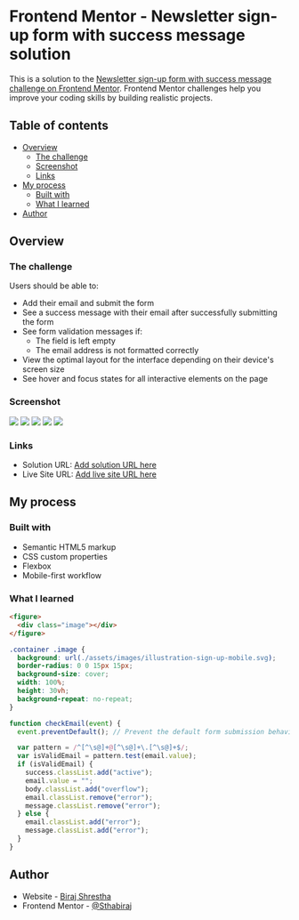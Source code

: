 # Frontend Mentor - Newsletter sign-up form with success message solution

This is a solution to the [Newsletter sign-up form with success message challenge on Frontend Mentor](https://www.frontendmentor.io/challenges/newsletter-signup-form-with-success-message-3FC1AZbNrv). Frontend Mentor challenges help you improve your coding skills by building realistic projects.

## Table of contents

- [Overview](#overview)
  - [The challenge](#the-challenge)
  - [Screenshot](#screenshot)
  - [Links](#links)
- [My process](#my-process)
  - [Built with](#built-with)
  - [What I learned](#what-i-learned)
- [Author](#author)

## Overview

### The challenge

Users should be able to:

- Add their email and submit the form
- See a success message with their email after successfully submitting the form
- See form validation messages if:
  - The field is left empty
  - The email address is not formatted correctly
- View the optimal layout for the interface depending on their device's screen size
- See hover and focus states for all interactive elements on the page

### Screenshot

![](./screenshot/1.png)
![](./screenshot/2.png)
![](./screenshot/3.png)
![](./screenshot/4.png)
![](./screenshot/5.png)

### Links

- Solution URL: [Add solution URL here](https://github.com/Sthabiraj/Newsletter-sign-up-form)
- Live Site URL: [Add live site URL here](https://sthabiraj.github.io/Newsletter-sign-up-form/)

## My process

### Built with

- Semantic HTML5 markup
- CSS custom properties
- Flexbox
- Mobile-first workflow

### What I learned

```html
<figure>
  <div class="image"></div>
</figure>
```

```css
.container .image {
  background: url(./assets/images/illustration-sign-up-mobile.svg);
  border-radius: 0 0 15px 15px;
  background-size: cover;
  width: 100%;
  height: 30vh;
  background-repeat: no-repeat;
}
```

```js
function checkEmail(event) {
  event.preventDefault(); // Prevent the default form submission behavior

  var pattern = /^[^\s@]+@[^\s@]+\.[^\s@]+$/;
  var isValidEmail = pattern.test(email.value);
  if (isValidEmail) {
    success.classList.add("active");
    email.value = "";
    body.classList.add("overflow");
    email.classList.remove("error");
    message.classList.remove("error");
  } else {
    email.classList.add("error");
    message.classList.add("error");
  }
}
```

## Author

- Website - [Biraj Shrestha](https://sthabiraj.github.io/My-Portfolio/)
- Frontend Mentor - [@Sthabiraj](https://www.frontendmentor.io/profile/Sthabiraj)
